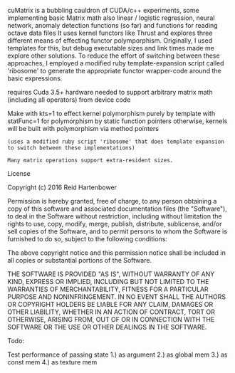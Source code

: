 cuMatrix is a bubbling cauldron of CUDA/c++ experiments, some implementing basic Matrix math
also linear / logistic regression, neural network, anomaly detection functions (so far) 
and functions for reading octave data files
It uses kernel functors like Thrust and explores three different means of effecting functor polymporphism. 
Originally, I used templates for this, but debug executable sizes and link times made me explore other solutions.
To reduce the effort of switching between these approaches, I employed a modified ruby template-expansion script 
called 'ribosome' to generate the appropriate functor wrapper-code around the basic expressions.

requires Cuda 3.5+ hardware 
	needed to support arbitrary matrix math (including all operators) from device code

Make 
	with kts=1 to effect kernel polymorphism purely by template
	with statFunc=1 for polymorphism by static function pointers
	otherwise, kernels will be built with polymorphism via method pointers 

	(uses a modified ruby script 'ribosome' that does template expansion to switch between these implementations)

	Many matrix operations support extra-resident sizes.

License 

Copyright (c) 2016 Reid Hartenbower 

Permission is hereby granted, free of charge, to any person obtaining a copy of this software and associated documentation files (the "Software"), to deal in the Software without restriction, including without limitation the rights to use, copy, modify, merge, publish, distribute, sublicense, and/or sell copies of the Software, and to permit persons to whom the Software is furnished to do so, subject to the following conditions:

The above copyright notice and this permission notice shall be included in all copies or substantial portions of the Software.

THE SOFTWARE IS PROVIDED "AS IS", WITHOUT WARRANTY OF ANY KIND, EXPRESS OR IMPLIED, INCLUDING BUT NOT LIMITED TO THE WARRANTIES OF MERCHANTABILITY, FITNESS FOR A PARTICULAR PURPOSE AND NONINFRINGEMENT. IN NO EVENT SHALL THE AUTHORS OR COPYRIGHT HOLDERS BE LIABLE FOR ANY CLAIM, DAMAGES OR OTHER LIABILITY, WHETHER IN AN ACTION OF CONTRACT, TORT OR OTHERWISE, ARISING FROM, OUT OF OR IN CONNECTION WITH THE SOFTWARE OR THE USE OR OTHER DEALINGS IN THE SOFTWARE.

Todo:

Test performance of passing state
	1.) as argument
	2.) as global mem
	3.) as const mem
	4.) as texture mem
	

